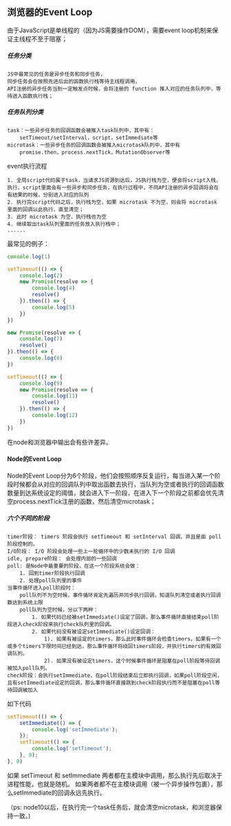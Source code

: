 ## 浏览器的Event Loop
由于JavaScript是单线程的（因为JS需要操作DOM），需要event loop机制来保证主线程不至于阻塞；
##### 任务分类
	JS中最常见的任务是异步任务和同步任务，
	同步任务会在按照先进后出的函数执行栈等待主线程调用，
	API注册的异步任务当到一定触发点时候，会将注册的 function 推入对应的任务队列中，等待进入函数执行栈；
##### 任务队列分类
	task：一些异步任务的回调函数会被推入task队列中，其中有：
		setTimeout/setInterval，script，setImmediate等
	microtask：一些异步任务的回调函数会被推入microtask队列中，其中有
		promise.then，process.nextTick，MutationObserver等
event执行流程

	1. 全局script代码属于task，当请求JS资源到达后，JS执行栈为空，便会将script入栈，执行，script里面会有一些异步和同步任务，在执行过程中，不同API注册的异步回调将会在有结果的时候，分别进入对应的队列
	2. 执行完script代码之后，执行栈为空，如果 microtask 不为空，则会将 microtask 里面的回调以此执行，直至清空；
	3. 此时 microtask 为空，执行栈也为空
	4. 继续取出task队列里面的任务放入执行栈中；
	......
最常见的例子：
```javascript
console.log(1)

setTimeout(() => {
    console.log(2)
    new Promise(resolve => {
        console.log(4)
        resolve()
    }).then(() => {
        console.log(5)
    })
})

new Promise(resolve => {
    console.log(7)
    resolve()
}).then(() => {
    console.log(8)
})

setTimeout(() => {
    console.log(9)
    new Promise(resolve => {
        console.log(11)
        resolve()
    }).then(() => {
        console.log(12)
    })
})
```
在node和浏览器中输出会有些许差异。


#### Node的Event Loop
Node的Event Loop分为6个阶段，他们会按照顺序反复运行，每当进入某一个阶段时候都会从对应的回调队列中取出函数去执行，当队列为空或者执行的回调函数数量到达系统设定的阈值，就会进入下一阶段，在进入下一个阶段之前都会优先清空process.nextTick注册的函数，然后清空microtask；
##### 六个不同的阶段
	timer阶段： timers 阶段会执行 setTimeout 和 setInterval 回调，并且是由 poll 阶段控制的。
	I/O阶段： I/O 阶段会处理一些上一轮循环中的少数未执行的 I/O 回调
	idle, prepare阶段： 会处理内部的一些回调
	poll: 是Node中最重要的阶段，在这一个阶段系统会做：
		1. 回到timer阶段执行回调
		2. 处理poll队列里的事件
	当事件循环进入poll阶段时：
		poll队列不为空时候，事件循环肯定先遍历并同步执行回调，知道队列清空或者执行回调数达到系统上限
		poll队列为空时候，分以下两种：
			1. 如果代码已经被setImmediate()设定了回调，那么事件循环直接结束poll阶段进入check阶段来执行check队列里的回调。
			2. 如果代码没有被设定setImmediate()设定回调：
				1). 如果有被设定的timers，那么此时事件循环会检查timers，如果有一个或多个timers下限时间已经到达，那么事件循环将绕回timers阶段，并执行timers的有效回调队列。
				2). 如果没有被设定timers，这个时候事件循环是阻塞在poll阶段等待回调被加入poll队列。
	check阶段：会执行setImmediate，在poll阶段结束后立即执行回调，如果poll阶段空闲，且有setImmediate设定的回调，那么事件循环直接跳到check阶段执行而不是阻塞在poll等待回调被加入
如下代码
```javascript
setTimeout(() => {
	setImmediate(() => {
		console.log('setImmediate');
	});
	setTimeout(() => {
		console.log('setTimeout');
	}, 0);
}, 0)
```

如果 setTimeout 和 setImmediate 两者都在主模块中调用，那么执行先后取决于进程性能，也就是随机。
如果两者都不在主模块调用（被一个异步操作包裹），那么setImmediate的回调永远先执行。


（ps: node10以后，在执行完一个task任务后，就会清空microtask，和浏览器保持一致。)
